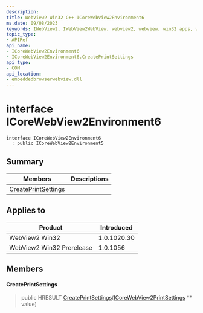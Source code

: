 ```yaml
---
description: 
title: WebView2 Win32 C++ ICoreWebView2Environment6
ms.date: 09/08/2023
keywords: IWebView2, IWebView2WebView, webview2, webview, win32 apps, win32, edge, ICoreWebView2, ICoreWebView2Controller, browser control, edge html, ICoreWebView2Environment6
topic_type: 
- APIRef
api_name:
- ICoreWebView2Environment6
- ICoreWebView2Environment6.CreatePrintSettings
api_type:
- COM
api_location:
- embeddedbrowserwebview.dll
---
```


# interface ICoreWebView2Environment6

```
interface ICoreWebView2Environment6
  : public ICoreWebView2Environment5
```

## Summary

 Members                        | Descriptions
--------------------------------|---------------------------------------------
[CreatePrintSettings](#createprintsettings) | 

## Applies to

Product                         | Introduced
--------------------------------|---------------------------------------------
WebView2 Win32            |    1.0.1020.30
WebView2 Win32 Prerelease |    1.0.1056

## Members

#### CreatePrintSettings

> public HRESULT [CreatePrintSettings](#createprintsettings)([ICoreWebView2PrintSettings](icorewebview2printsettings.md) ** value)


